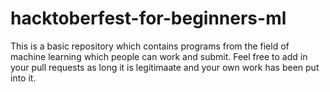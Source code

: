 # hacktoberfest-for-beginners-ml
This is a basic repository which contains programs from the field of machine learning which people can work and submit. Feel free to add in your pull requests as long it is legitimaate and your own work has been put into it.
